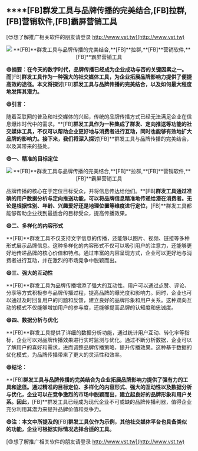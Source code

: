 ## ****[FB]**群发工具与品牌传播的完美结合,**[FB]**拉群,**[FB]**营销软件,**[FB]**霸屏营销工具**

[😍想了解推广相关软件的朋友请登录 http://www.vst.tw](http://www.vst.tw)

 <center><img src="https://vst.tw/MP4/tuiguang/png/6.png" alt="**[FB]**群发工具与品牌传播的完美结合,**[FB]**拉群,**[FB]**营销软件,**[FB]**霸屏营销工具"></center>

**😄摘要：在今天的数字时代，品牌传播已经成为企业成功与否的关键因素之一。而**[FB]**群发工具作为一种强大的社交媒体工具，为企业拓展品牌影响力提供了便捷高效的途径。本文将探讨**[FB]**群发工具与品牌传播的完美结合，以及如何最大程度地发挥其潜力。**

**😄引言：**

随着互联网的普及和社交媒体的兴起，传统的品牌传播方式已经无法满足企业在信息爆炸时代中的需求。**[FB]**群发工具作为一种集成了群发、定向推送等功能的社交媒体工具，不仅可以帮助企业更好地与消费者进行互动，同时也能够有效地扩大品牌的影响力。接下来，我们将深入探讨**[FB]**群发工具与品牌传播的完美结合，以及其带来的益处。

**😄一、精准的目标定位**

 <center><img src="https://vst.tw/MP4/tuiguang/png/6.png" alt="**[FB]**群发工具与品牌传播的完美结合,**[FB]**拉群,**[FB]**营销软件,**[FB]**霸屏营销工具"></center>

品牌传播的核心在于定位目标受众，并将信息传达给他们。**[FB]**群发工具通过准确的用户数据分析与定向推送功能，可以将品牌信息精准地传递给潜在消费者。无论是根据性别、年龄、兴趣爱好还是地理位置等维度进行定位，**[FB]**群发工具都能够帮助企业找到最适合的目标受众，提高传播效果。

**😄二、多样化的内容形式**

**[FB]**群发工具不仅支持文字信息的传播，还能够以图片、视频、链接等多种形式展示品牌信息。这种多样化的内容形式不仅可以吸引用户的注意力，还能够更好地传递品牌的核心价值和特点。通过丰富的内容呈现方式，企业可以更好地与消费者进行互动，并在激烈的市场竞争中脱颖而出。

**😄三、强大的互动性**

**[FB]**群发工具为品牌传播增添了强大的互动性。用户可以通过点赞、评论、分享等方式积极参与品牌传播过程，提高品牌的曝光度和影响力。同时，企业也可以通过及时回复用户的问题和反馈，建立良好的品牌形象和用户关系。这种双向互动的模式不仅能够增加用户的参与度，还能够提高品牌的认知度和忠诚度。

**😄四、数据分析与优化**

**[FB]**群发工具提供了详细的数据分析功能，通过统计用户互动、转化率等指标，企业可以对品牌传播效果进行实时监测与优化。通过不断分析数据，企业可以了解用户的喜好和需求，进而调整品牌传播策略，提升传播效果。这种基于数据的优化模式，为品牌传播带来了更大的灵活性和效率。

**😄结论：**

**[FB]**群发工具与品牌传播的完美结合为企业拓展品牌影响力提供了强有力的工具和途径。通过精准的目标定位、多样化的内容形式、强大的互动性以及数据分析与优化，企业可以在竞争激烈的市场中脱颖而出，建立起良好的品牌形象和用户关系。因此，**[FB]**群发工具已经成为现代企业不可或缺的品牌传播利器，值得企业充分利用其潜力来提升品牌价值和竞争力。

**😄注：本文中所提及的**[FB]**群发工具仅作为示例，其他社交媒体平台也具备类似的功能，企业可根据实际情况选择合适的工具。**

[😍想了解推广相关软件的朋友请登录 http://www.vst.tw](http://www.vst.tw)



